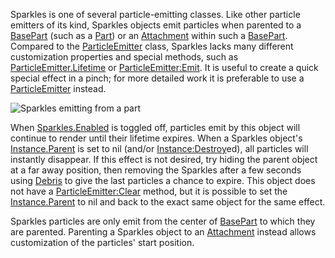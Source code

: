 Sparkles is one of several particle-emitting classes. Like other particle
emitters of its kind, Sparkles objects emit particles when parented to a
[BasePart](https://create.roblox.com/docs/reference/engine/classes/BasePart) (such as a [Part](https://create.roblox.com/docs/reference/engine/classes/Part)) or an [Attachment](https://create.roblox.com/docs/reference/engine/classes/Attachment) within such a [BasePart](https://create.roblox.com/docs/reference/engine/classes/BasePart).
Compared to the [ParticleEmitter](https://create.roblox.com/docs/reference/engine/classes/ParticleEmitter) class, Sparkles lacks many different
customization properties and special methods, such as
[ParticleEmitter.Lifetime](https://create.roblox.com/docs/reference/engine/classes/ParticleEmitter#Lifetime) or [ParticleEmitter:Emit](https://create.roblox.com/docs/reference/engine/classes/ParticleEmitter#Emit). It is useful to create a
quick special effect in a pinch; for more detailed work it is preferable to
use a [ParticleEmitter](https://create.roblox.com/docs/reference/engine/classes/ParticleEmitter) instead.

![Sparkles emitting from a part][1]

When [Sparkles.Enabled](https://create.roblox.com/docs/reference/engine/classes/Sparkles#Enabled) is toggled off, particles emit by this object will
continue to render until their lifetime expires. When a Sparkles object's
[Instance.Parent](https://create.roblox.com/docs/reference/engine/classes/Instance#Parent) is set to nil (and/or [Instance:Destroy](https://create.roblox.com/docs/reference/engine/classes/Instance#Destroy)ed), all particles
will instantly disappear. If this effect is not desired, try hiding the parent
object at a far away position, then removing the Sparkles after a few seconds
using [Debris](https://create.roblox.com/docs/reference/engine/classes/Debris) to give the last particles a chance to expire. This object does
not have a [ParticleEmitter:Clear](https://create.roblox.com/docs/reference/engine/classes/ParticleEmitter#Clear) method, but it is possible to set the
[Instance.Parent](https://create.roblox.com/docs/reference/engine/classes/Instance#Parent) to nil and back to the exact same object for the same
effect.

Sparkles particles are only emit from the center of [BasePart](https://create.roblox.com/docs/reference/engine/classes/BasePart) to which they
are parented. Parenting a Sparkles object to an [Attachment](https://create.roblox.com/docs/reference/engine/classes/Attachment) instead allows
customization of the particles' start position.

[1]: https://prod.docsiteassets.roblox.com/assets/bltb4fd95f7dbbb308a/Sparkles.png